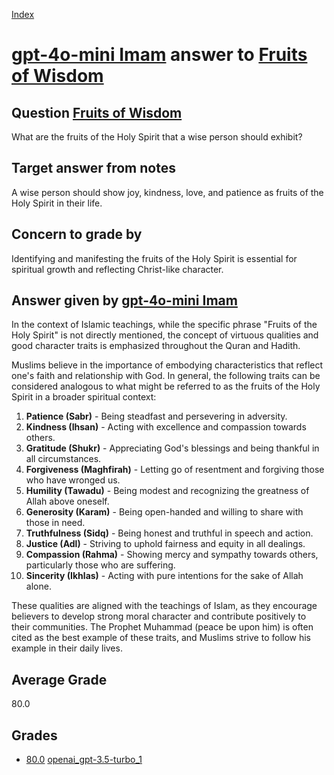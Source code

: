 
[Index](../../../index.md)
# [gpt-4o-mini Imam](../../answering_models/gpt-4o-mini_Imam.md) answer to [Fruits of Wisdom](../../questions/Fruits_of_Wisdom.md)

## Question [Fruits of Wisdom](../../questions/Fruits_of_Wisdom.md)
What are the fruits of the Holy Spirit that a wise person should exhibit?

## Target answer from notes
A wise person should show joy, kindness, love, and patience as fruits of the Holy Spirit in their life.

## Concern to grade by
Identifying and manifesting the fruits of the Holy Spirit is essential for spiritual growth and reflecting Christ-like character.

## Answer given by [gpt-4o-mini Imam](../../answering_models/gpt-4o-mini_Imam.md)
In the context of Islamic teachings, while the specific phrase "Fruits of the Holy Spirit" is not directly mentioned, the concept of virtuous qualities and good character traits is emphasized throughout the Quran and Hadith. 

Muslims believe in the importance of embodying characteristics that reflect one's faith and relationship with God. In general, the following traits can be considered analogous to what might be referred to as the fruits of the Holy Spirit in a broader spiritual context:

1. **Patience (Sabr)** - Being steadfast and persevering in adversity.
2. **Kindness (Ihsan)** - Acting with excellence and compassion towards others.
3. **Gratitude (Shukr)** - Appreciating God's blessings and being thankful in all circumstances.
4. **Forgiveness (Maghfirah)** - Letting go of resentment and forgiving those who have wronged us.
5. **Humility (Tawadu)** - Being modest and recognizing the greatness of Allah above oneself.
6. **Generosity (Karam)** - Being open-handed and willing to share with those in need.
7. **Truthfulness (Sidq)** - Being honest and truthful in speech and action.
8. **Justice (Adl)** - Striving to uphold fairness and equity in all dealings.
9. **Compassion (Rahma)** - Showing mercy and sympathy towards others, particularly those who are suffering.
10. **Sincerity (Ikhlas)** - Acting with pure intentions for the sake of Allah alone.

These qualities are aligned with the teachings of Islam, as they encourage believers to develop strong moral character and contribute positively to their communities. The Prophet Muhammad (peace be upon him) is often cited as the best example of these traits, and Muslims strive to follow his example in their daily lives.

## Average Grade
80.0

## Grades
 * [80.0](./Fruits_of_Wisdom_grades/openai_gpt-3.5-turbo_1.md) [openai_gpt-3.5-turbo_1](../../grading_models/openai_gpt-3.5-turbo_1.md)
